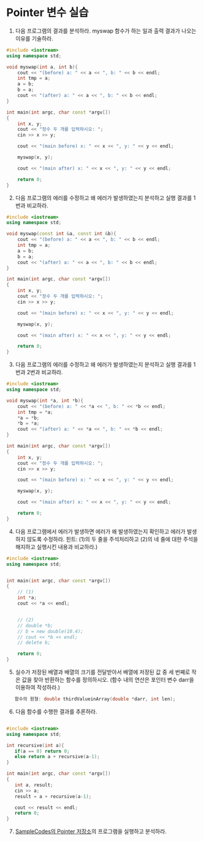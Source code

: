 # Pointer 변수 실습

1. 다음 프로그램의 결과를 분석하라. myswap 함수가 하는 일과 출력 결과가 나오는 이유를 기술하라.  

```c++
#include <iostream>
using namespace std;

void myswap(int a, int b){
	cout << "(before) a: " << a << ", b: " << b << endl;
	int tmp = a;
	a = b;
	b = a;
	cout << "(after) a: " << a << ", b: " << b << endl;
}

int main(int argc, char const *argv[])
{
	int x, y;
	cout << "정수 두 개를 입력하시오: ";
	cin >> x >> y;

	cout << "(main before) x: " << x << ", y: " << y << endl;

	myswap(x, y);

	cout << "(main after) x: " << x << ", y: " << y << endl;

	return 0;
}
```

2. 다음 프로그램의 에러를 수정하고 왜 에러가 발생하였는지 분석하고 실행 결과를 1번과 비교하라. 

```c++
#include <iostream>
using namespace std;

void myswap(const int &a, const int &b){
	cout << "(before) a: " << a << ", b: " << b << endl;
	int tmp = a;
	a = b;
	b = a;
	cout << "(after) a: " << a << ", b: " << b << endl;
}

int main(int argc, char const *argv[])
{
	int x, y;
	cout << "정수 두 개를 입력하시오: ";
	cin >> x >> y;

	cout << "(main before) x: " << x << ", y: " << y << endl;

	myswap(x, y);

	cout << "(main after) x: " << x << ", y: " << y << endl;

	return 0;
}
````

3. 다음 프로그램의 에러를 수정하고 왜 에러가 발생하였는지 분석하고 실행 결과를 1번과 2번과 비교하라. 
```c++
#include <iostream>
using namespace std;

void myswap(int *a, int *b){
	cout << "(before) a: " << *a << ", b: " << *b << endl;
	int tmp = *a;
	*a = *b;
	*b = *a;
	cout << "(after) a: " << *a << ", b: " << *b << endl;
}

int main(int argc, char const *argv[])
{
	int x, y;
	cout << "정수 두 개를 입력하시오: ";
	cin >> x >> y;

	cout << "(main before) x: " << x << ", y: " << y << endl;

	myswap(x, y);

	cout << "(main after) x: " << x << ", y: " << y << endl;

	return 0;
}
````

4. 다음 프로그램에서 에러가 발생하면 에러가 왜 발생하였는지 확인하고 에러가 발생하지 않도록 수정하라. 힌트: (1)의 두 줄을 주석처리하고 (2)의 네 줄에 대한 주석을 해지하고 실행시킨 내용과 비교하라.)

```c++
#include <iostream>
using namespace std;


int main(int argc, char const *argv[])
{
	// (1)
	int *a;
	cout << *a << endl;


	// (2)
	// double *b;
	// b = new double(10.4);   
	// cout << *b << endl;
	// delete b;               

	return 0;
}
```

5. 실수가 저장된 배열과 배열의 크기를 전달받아서 배열에 저장된 값 중 세 번째로 작은 값을 찾아 반환하는 함수를 정의하시오. (함수 내의 연산은 포인터 변수 darr을 이용하여 작성하라.)
```c++
   함수의 원형: double thirdValueinArray(double *darr, int len);
```

6. 다음 함수를 수행한 결과를 추론하라.

``` c++

#include <iostream>
using namespace std;

int recursive(int a){
   if(a == 0) return 0;
   else return a + recursive(a-1);
}

int main(int argc, char const *argv[])
{
   int a, result;
   cin >> a;
   result = a + recursive(a-1);

   cout << result << endl;
   return 0;
}
```

7. [SampleCodes의 Pointer 저장소](/SampleCodes/Pointer)의 프로그램을 실행하고 분석하라.  
